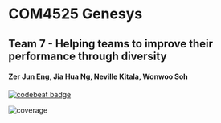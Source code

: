 # COM4525 Genesys

## Team 7 - Helping teams to improve their performance through diversity

#### Zer Jun Eng, Jia Hua Ng, Neville Kitala, Wonwoo Soh

[![codebeat badge](https://codebeat.co/badges/01195a38-ef45-42b3-a609-14d65e55a40c)](https://codebeat.co/projects/github-com-juneezee-project-master)

![coverage](https://git.shefcompsci.org.uk/com4525-2019-20/team07/project/badges/master/coverage.svg)
